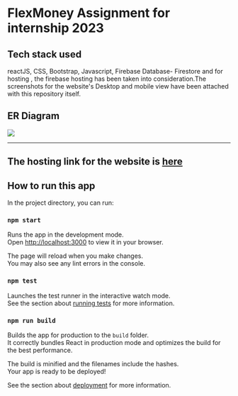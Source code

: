 # FlexMoney Assignment for internship 2023

## Tech stack used
reactJS, CSS, Bootstrap, Javascript, Firebase Database- Firestore and for hosting , the firebase hosting has been taken into consideration.The screenshots for the website's Desktop and mobile view have been attached with this repository itself.

## ER Diagram
<img src='Screenshots/Capture.PNG'>

<hr>


## The hosting link for the website is  <a href='https://flexmoney-assignment-gamma.vercel.app/'>here</a>
## How to run this app

In the project directory, you can run:

### `npm start`

Runs the app in the development mode.\
Open [http://localhost:3000](http://localhost:3000) to view it in your browser.

The page will reload when you make changes.\
You may also see any lint errors in the console.

### `npm test`

Launches the test runner in the interactive watch mode.\
See the section about [running tests](https://facebook.github.io/create-react-app/docs/running-tests) for more information.

### `npm run build`

Builds the app for production to the `build` folder.\
It correctly bundles React in production mode and optimizes the build for the best performance.

The build is minified and the filenames include the hashes.\
Your app is ready to be deployed!

See the section about [deployment](https://facebook.github.io/create-react-app/docs/deployment) for more information.

